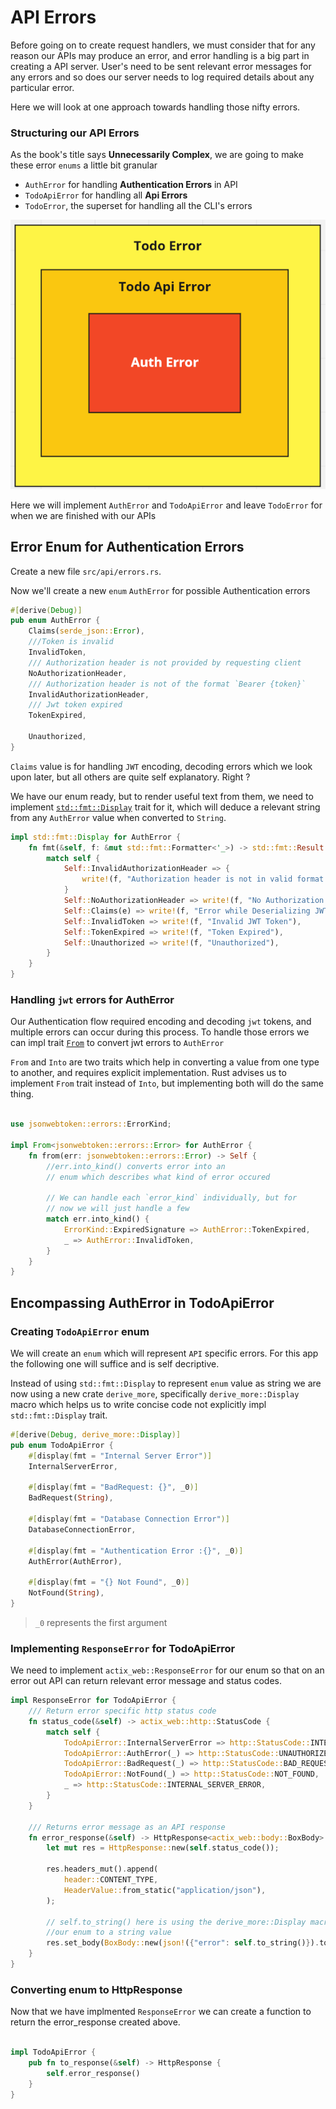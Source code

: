 # API Errors

Before going on to create request handlers, we must consider that for any reason our APIs may produce an error, and error handling
is a big part in creating a API server. User's need to be sent relevant error messages for any errors and so does our server needs to log
required details about any particular error.

Here we will look at one approach towards handling those nifty errors.

### Structuring our API Errors

As the book's title says **Unnecessarily Complex**, we are going to make these error `enums` a little bit granular

- `AuthError` for handling **Authentication Errors** in API
- `TodoApiError` for handling all **Api Errors**
- `TodoError`, the superset for handling all the CLI's errors

![Errors Structure](images/errors.png)

Here we will implement `AuthError` and `TodoApiError` and leave `TodoError` for when we are finished with our APIs

## Error Enum for Authentication Errors

Create a new file `src/api/errors.rs`.

Now we'll create a new `enum` `AuthError` for possible Authentication errors

```rust
#[derive(Debug)]
pub enum AuthError {
    Claims(serde_json::Error),
    ///Token is invalid
    InvalidToken,
    /// Authorization header is not provided by requesting client
    NoAuthorizationHeader,
    /// Authorization header is not of the format `Bearer {token}`
    InvalidAuthorizationHeader,
    /// Jwt token expired
    TokenExpired,

    Unauthorized,
}
```

`Claims` value is for handling `JWT` encoding, decoding errors which we look upon later, but all others are quite self explanatory. Right ?

We have our enum ready, but to render useful text from them, we need to implement [`std::fmt::Display`](https://doc.rust-lang.org/std/fmt/trait.Display.html) trait for it, which will deduce a relevant string from any `AuthError` value when converted to `String`.

```rust
impl std::fmt::Display for AuthError {
    fn fmt(&self, f: &mut std::fmt::Formatter<'_>) -> std::fmt::Result {
        match self {
            Self::InvalidAuthorizationHeader => {
                write!(f, "Authorization header is not in valid format ")
            }
            Self::NoAuthorizationHeader => write!(f, "No Authorization Header"),
            Self::Claims(e) => write!(f, "Error while Deserializing JWT: {}", e),
            Self::InvalidToken => write!(f, "Invalid JWT Token"),
            Self::TokenExpired => write!(f, "Token Expired"),
            Self::Unauthorized => write!(f, "Unauthorized"),
        }
    }
}
```

### Handling `jwt` errors for AuthError

Our Authentication flow required encoding and decoding `jwt` tokens, and multiple errors can
occur during this process. To handle those errors we can impl
trait [`From`](https://doc.rust-lang.org/std/convert/trait.From.html) to convert jwt errors to `AuthError`

`From` and `Into` are two traits which help in converting a value from one type to another, and requires
explicit implementation. Rust advises us to implement `From` trait instead of `Into`, but implementing
both will do the same thing.

```rust

use jsonwebtoken::errors::ErrorKind;

impl From<jsonwebtoken::errors::Error> for AuthError {
    fn from(err: jsonwebtoken::errors::Error) -> Self {
        //err.into_kind() converts error into an
        // enum which describes what kind of error occured

        // We can handle each `error_kind` individually, but for
        // now we will just handle a few
        match err.into_kind() {
            ErrorKind::ExpiredSignature => AuthError::TokenExpired,
            _ => AuthError::InvalidToken,
        }
    }
}

```

## Encompassing AuthError in TodoApiError

### Creating `TodoApiError` enum

We will create an `enum` which will represent `API` specific errors.
For this app the following one will suffice and is self decriptive.

Instead of using `std::fmt::Display` to represent `enum` value as string we are now using a new crate
`derive_more`, specifically `derive_more::Display` macro which helps us to write concise code not explicitly
impl `std::fmt::Display` trait.

```rust
#[derive(Debug, derive_more::Display)]
pub enum TodoApiError {
    #[display(fmt = "Internal Server Error")]
    InternalServerError,

    #[display(fmt = "BadRequest: {}", _0)]
    BadRequest(String),

    #[display(fmt = "Database Connection Error")]
    DatabaseConnectionError,

    #[display(fmt = "Authentication Error :{}", _0)]
    AuthError(AuthError),

    #[display(fmt = "{} Not Found", _0)]
    NotFound(String),
}
```

> `_0` represents the first argument

### Implementing `ResponseError` for TodoApiError

We need to implement `actix_web::ResponseError` for our enum so that on an error out API can return relevant
error message and status codes.

```rust
impl ResponseError for TodoApiError {
    /// Return error specific http status code
    fn status_code(&self) -> actix_web::http::StatusCode {
        match self {
            TodoApiError::InternalServerError => http::StatusCode::INTERNAL_SERVER_ERROR,
            TodoApiError::AuthError(_) => http::StatusCode::UNAUTHORIZED,
            TodoApiError::BadRequest(_) => http::StatusCode::BAD_REQUEST,
            TodoApiError::NotFound(_) => http::StatusCode::NOT_FOUND,
            _ => http::StatusCode::INTERNAL_SERVER_ERROR,
        }
    }

    /// Returns error message as an API response
    fn error_response(&self) -> HttpResponse<actix_web::body::BoxBody> {
        let mut res = HttpResponse::new(self.status_code());

        res.headers_mut().append(
            header::CONTENT_TYPE,
            HeaderValue::from_static("application/json"),
        );

        // self.to_string() here is using the derive_more::Display macro to convert
        //our enum to a string value
        res.set_body(BoxBody::new(json!({"error": self.to_string()}).to_string()))
    }
}
```

### Converting enum to HttpResponse

Now that we have implmented `ResponseError` we can create a function to return the error_response created
above.

```rust

impl TodoApiError {
    pub fn to_response(&self) -> HttpResponse {
        self.error_response()
    }
}

```
